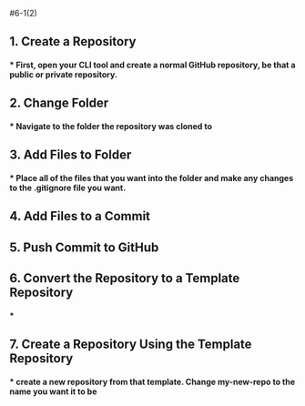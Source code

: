 #6-1(2)
## 1. Create a Repository
  #### * First, open your CLI tool and create a normal GitHub repository, be that a public or private repository.
## 2. Change Folder
  #### * Navigate to the folder the repository was cloned to
## 3. Add Files to Folder
  #### * Place all of the files that you want into the folder and make any changes to the .gitignore file you want.
## 4. Add Files to a Commit
## 5. Push Commit to GitHub
## 6. Convert the Repository to a Template Repository
  #### * 
## 7. Create a Repository Using the Template Repository
  #### * create a new repository from that template. Change my-new-repo to the name you want it to be
